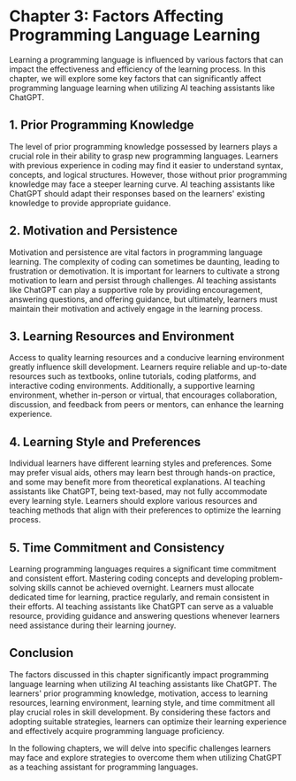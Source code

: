 Chapter 3: Factors Affecting Programming Language Learning
==========================================================

Learning a programming language is influenced by various factors that can impact the effectiveness and efficiency of the learning process. In this chapter, we will explore some key factors that can significantly affect programming language learning when utilizing AI teaching assistants like ChatGPT.

**1. Prior Programming Knowledge**
----------------------------------

The level of prior programming knowledge possessed by learners plays a crucial role in their ability to grasp new programming languages. Learners with previous experience in coding may find it easier to understand syntax, concepts, and logical structures. However, those without prior programming knowledge may face a steeper learning curve. AI teaching assistants like ChatGPT should adapt their responses based on the learners' existing knowledge to provide appropriate guidance.

**2. Motivation and Persistence**
---------------------------------

Motivation and persistence are vital factors in programming language learning. The complexity of coding can sometimes be daunting, leading to frustration or demotivation. It is important for learners to cultivate a strong motivation to learn and persist through challenges. AI teaching assistants like ChatGPT can play a supportive role by providing encouragement, answering questions, and offering guidance, but ultimately, learners must maintain their motivation and actively engage in the learning process.

**3. Learning Resources and Environment**
-----------------------------------------

Access to quality learning resources and a conducive learning environment greatly influence skill development. Learners require reliable and up-to-date resources such as textbooks, online tutorials, coding platforms, and interactive coding environments. Additionally, a supportive learning environment, whether in-person or virtual, that encourages collaboration, discussion, and feedback from peers or mentors, can enhance the learning experience.

**4. Learning Style and Preferences**
-------------------------------------

Individual learners have different learning styles and preferences. Some may prefer visual aids, others may learn best through hands-on practice, and some may benefit more from theoretical explanations. AI teaching assistants like ChatGPT, being text-based, may not fully accommodate every learning style. Learners should explore various resources and teaching methods that align with their preferences to optimize the learning process.

**5. Time Commitment and Consistency**
--------------------------------------

Learning programming languages requires a significant time commitment and consistent effort. Mastering coding concepts and developing problem-solving skills cannot be achieved overnight. Learners must allocate dedicated time for learning, practice regularly, and remain consistent in their efforts. AI teaching assistants like ChatGPT can serve as a valuable resource, providing guidance and answering questions whenever learners need assistance during their learning journey.

**Conclusion**
--------------

The factors discussed in this chapter significantly impact programming language learning when utilizing AI teaching assistants like ChatGPT. The learners' prior programming knowledge, motivation, access to learning resources, learning environment, learning style, and time commitment all play crucial roles in skill development. By considering these factors and adopting suitable strategies, learners can optimize their learning experience and effectively acquire programming language proficiency.

In the following chapters, we will delve into specific challenges learners may face and explore strategies to overcome them when utilizing ChatGPT as a teaching assistant for programming languages.
